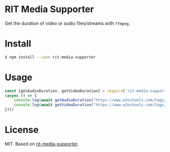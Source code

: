 # RIT Media Supporter

Get the duration of video or audio files/streams with `ffmpeg`.

# Install

```bash
$ npm install --save rit-media-supporter
```

# Usage

```js
const {getAudioDuration, getVideoDuration} = require('rit-media-supporter')
(async () => {
    console.log(await getAudioDuration("https://www.w3schools.com/tags/horse.mp3"))
    console.log(await getVideoDuration("https://www.w3schools.com/tags/movie.mp4"))
})()

```

# License

MIT. Based on [rit-media-supporter](https://github.com/RIT-NODE/media).
